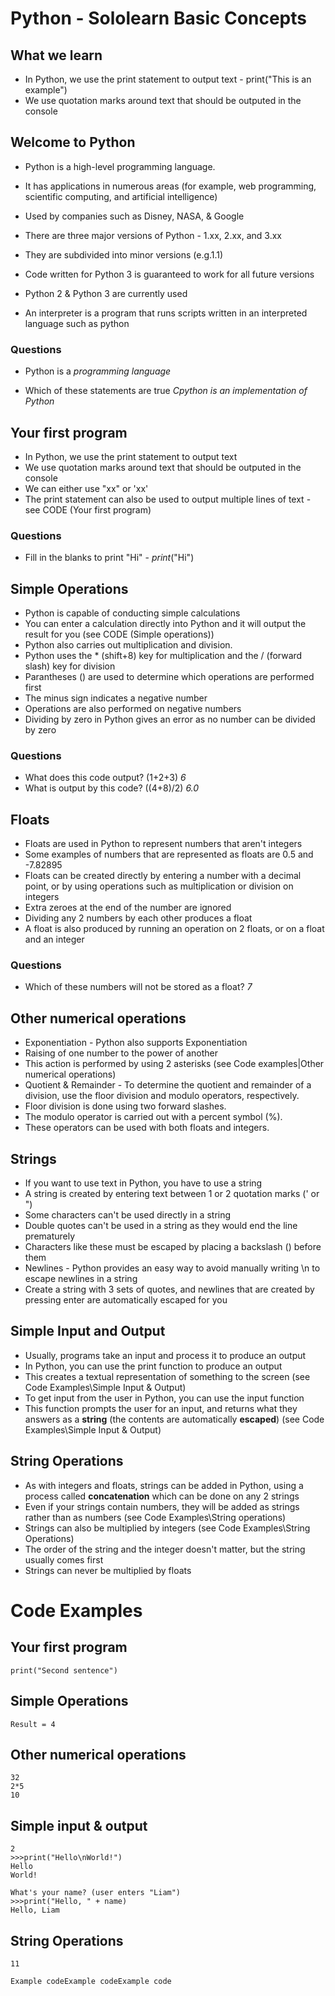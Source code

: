 # Python - Sololearn Basic Concepts

## What we learn
* In Python, we use the print statement to output text - print("This is an example")
* We use quotation marks around text that should be outputed in the console

## Welcome to Python
* Python is a high-level programming language.
* It has applications in numerous areas (for example, web programming, scientific computing, and artificial intelligence)
* Used by companies such as Disney, NASA, & Google

* There are three major versions of Python - 1.xx, 2.xx, and 3.xx
* They are subdivided into minor versions (e.g.1.1)
* Code written for Python 3 is guaranteed to work for all future versions
* Python 2 & Python 3 are currently used
* An interpreter is a program that runs scripts written in an interpreted language such as python

### Questions
* Python is a *programming language*

* Which of these statements are true *Cpython is an implementation of Python*

## Your first program
* In Python, we use the print statement to output text
* We use quotation marks around text that should be outputed in the console
* We can either use "xx" or 'xx'
* The print statement can also be used to output multiple lines of text - see CODE (Your first program)

### Questions
* Fill in the blanks to print "Hi" - *print*("Hi")

## Simple Operations
* Python is capable of conducting simple calculations
* You can enter a calculation directly into Python and it will output the result for you  (see CODE (Simple operations))
* Python also carries out multiplication and division. 
* Python uses the * (shift+8) key for multiplication and the / (forward slash) key for division
* Parantheses () are used to determine which operations are performed first
* The minus sign indicates a negative number
* Operations are also performed on negative numbers
* Dividing by zero in Python gives an error as no number can be divided by zero

### Questions
* What does this code output? (1+2+3) *6*
* What is output by this code? ((4+8)/2) *6.0*

## Floats
* Floats are used in Python to represent numbers that aren't integers
* Some examples of numbers that are represented as floats are 0.5 and -7.82895
* Floats can be created directly by entering a number with a decimal point, or  by using operations such as multiplication or division on integers
* Extra zeroes at the end of the number are ignored
* Dividing any 2 numbers by each other produces a float
* A float is also produced by running an operation on 2 floats, or on a float and an integer

### Questions
* Which of these numbers will not be stored as a float? *7*

## Other numerical operations
* Exponentiation - Python also supports Exponentiation
* Raising of one number to the power of another
* This action is performed by using 2 asterisks (see Code examples|Other numerical operations)
* Quotient & Remainder - To determine the quotient and remainder of a division, use the floor division and modulo operators, respectively.
* Floor division is done using two forward slashes.
* The modulo operator is carried out with a percent symbol (%).
* These operators can be used with both floats and integers.

## Strings
* If you want to use text in Python, you have to use a string
* A string is created by entering text between 1 or 2 quotation marks (' or ")
* Some characters can't be used directly in a string
* Double quotes can't be used in a string as they would end the line prematurely
* Characters like these must be escaped by placing a backslash (\) before them
* Newlines - Python provides an easy way to avoid manually writing \n to escape newlines in a string
* Create a string with 3 sets of quotes, and newlines that are created by pressing enter are automatically escaped for you

## Simple Input and Output
* Usually, programs take an input and process it to produce an output
* In Python, you can use the print function to produce an output
* This creates a textual representation of something to the screen (see Code Examples\Simple Input & Output)
* To get input from the user in Python, you can use the input function
* This function prompts the user for an input, and returns what they answers as a __string__ (the contents are automatically __escaped__) (see Code Examples\Simple Input & Output)

## String Operations
* As with integers and floats, strings can be added in Python, using a process called __concatenation__ which can be done on any 2 strings
* Even if your strings contain numbers, they will be added as strings rather than as numbers (see Code Examples\String operations)
* Strings can also be multiplied by integers (see Code Examples\String Operations)
* The order of the string and the integer doesn't matter, but the string usually comes first
* Strings can never be multiplied by floats

# Code Examples

## Your first program

```print("Hello World")
print("Second sentence")
```

## Simple Operations
```2+2
Result = 4
```
## Other numerical operations
```2**5
32
2*5
10
```

## Simple input & output
```>>>print(1+1)
2
>>>print("Hello\nWorld!")
Hello
World!
```

```>>>name = input("What's your name?")
What's your name? (user enters "Liam")
>>>print("Hello, " + name)
Hello, Liam
```

## String Operations
```print("1" + "1")
11
```

```print("Example code" * 3)
Example codeExample codeExample code
```
